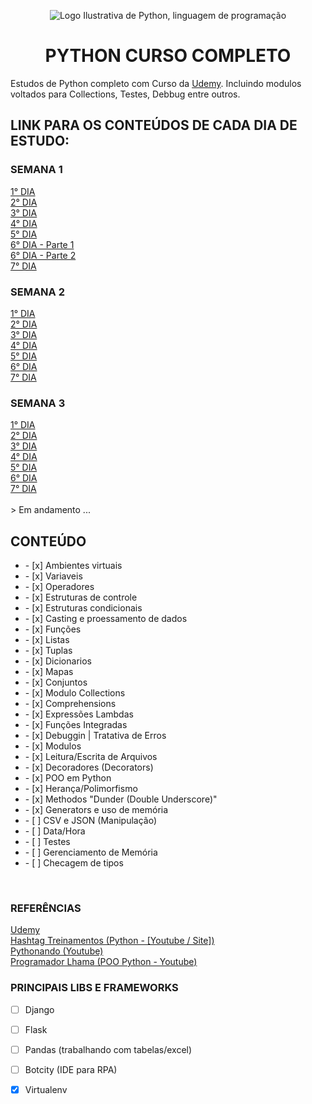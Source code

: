 <p align="center">
    <img src="https://www.python.org/static/img/python-logo.png" alt="Logo Ilustrativa de Python, linguagem de programação"/>
</p>

<h1 align="center">PYTHON CURSO COMPLETO</h1>

Estudos de Python completo com Curso da <a href="https://www.udemy.com" target="_blank">Udemy</a>. Incluindo modulos voltados para Collections, Testes, Debbug entre outros.

## LINK PARA OS CONTEÚDOS DE CADA DIA DE ESTUDO:

### SEMANA 1

<a href="https://github.com/CamiloCCarvalho/python/blob/master/studies/week1/day1/main.py">
    1° DIA
</a>
<br/>

<a href="https://github.com/CamiloCCarvalho/python/blob/master/studies/week1/day2/main.py">
    2° DIA
</a>
<br/>

<a href="https://github.com/CamiloCCarvalho/python/blob/master/studies/week1/day3/main.py">
    3° DIA
</a>
<br/>

<a href="https://github.com/CamiloCCarvalho/python/blob/master/studies/week1/day4/main.py">
    4° DIA
</a>
<br/>

<a href="https://github.com/CamiloCCarvalho/python/blob/master/studies/week1/day5/main.py">
    5° DIA
</a>
<br/>

<a href="https://github.com/CamiloCCarvalho/python/blob/master/studies/week1/day6/main.py">
    6° DIA - Parte 1
</a>
<br/>
<a href="https://github.com/CamiloCCarvalho/python/blob/master/studies/week1/day6/main2.py">
    6° DIA - Parte 2
</a>
<br/>
<a href="https://github.com/CamiloCCarvalho/python/blob/master/studies/week1/day7/main.py">
    7° DIA
</a>

<br/>

### SEMANA 2

<a href="https://github.com/CamiloCCarvalho/python/blob/master/studies/week2/day1/main.py">
    1° DIA
</a>
<br/>

<a href="https://github.com/CamiloCCarvalho/python/blob/master/studies/week2/day2/main.py">
    2° DIA
</a>
<br/>

<a href="https://github.com/CamiloCCarvalho/python/blob/master/studies/week2/day3/main.py">
    3° DIA
</a>
<br/>

<a href="https://github.com/CamiloCCarvalho/python/blob/master/studies/week2/day4/main.py">
    4° DIA
</a>
<br/>

<a href="https://github.com/CamiloCCarvalho/python/blob/master/studies/week2/day5/main.py">
    5° DIA
</a>
<br/>

<a href="https://github.com/CamiloCCarvalho/python/blob/master/studies/week2/day6/main.py">
    6° DIA
</a>
<br/>

<a href="https://github.com/CamiloCCarvalho/python/blob/master/studies/week2/day7/main.py">
    7° DIA
</a>
<br/>

### SEMANA 3

<a href="https://github.com/CamiloCCarvalho/python/blob/master/studies/week3/day1">
    1° DIA
</a>
<br/>

<a href="https://github.com/CamiloCCarvalho/python/blob/master/studies/week3/day2">
    2° DIA
</a>
<br/>

<a href="https://github.com/CamiloCCarvalho/python/blob/master/studies/week3/day3">
    3° DIA
</a>
<br/>

<a href="https://github.com/CamiloCCarvalho/python/blob/master/studies/week3/day4">
    4° DIA
</a>
<br/>

<a href="https://github.com/CamiloCCarvalho/python/blob/master/studies/week3/day5">
    5° DIA
</a>
<br/>

<a href="https://github.com/CamiloCCarvalho/python/blob/master/studies/week2/day6">
    6° DIA
</a>
<br/>

<a href="https://github.com/CamiloCCarvalho/python/blob/master/studies/week2/day7">
    7° DIA
</a>
<br/>
<br/>>
  Em andamento ...


## CONTEÚDO

<ul>
    <li> - [x] Ambientes virtuais</li>
    <li> - [x] Variaveis</li>
    <li> - [x] Operadores</li>
    <li> - [x] Estruturas de controle</li>
    <li> - [x] Estruturas condicionais</li>
    <li> - [x] Casting e proessamento de dados</li>
    <li> - [x] Funções</li>
    <li> - [x] Listas</li>
    <li> - [x] Tuplas</li>
    <li> - [x] Dicionarios</li>
    <li> - [x] Mapas</li>
    <li> - [x] Conjuntos</li>
    <li> - [x] Modulo Collections</li>
    <li> - [x] Comprehensions</li>
    <li> - [x] Expressões Lambdas </li>
    <li> - [x] Funções Integradas</li>
    <li> - [x] Debuggin | Tratativa de Erros</li>
    <li> - [x] Modulos</li>
    <li> - [x] Leitura/Escrita de Arquivos</li>
    <li> - [x] Decoradores (Decorators)</li>
    <li> - [x] POO em Python</li>
    <li> - [x] Herança/Polimorfismo</li>
    <li> - [x] Methodos "Dunder (Double Underscore)"</li>
    <li> - [x] Generators e uso de memória</li>
    <li> - [ ] CSV e JSON (Manipulação)</li>
    <li> - [ ] Data/Hora</li>
    <li> - [ ] Testes</li>
    <li> - [ ] Gerenciamento de Memória</li>
    <li> - [ ] Checagem de tipos</li>

</ul>
<br/>

### REFERÊNCIAS

<a href="https://www.udemy.com/" target="_blank">
    Udemy
</a>
<br/>
<a href="https://www.hashtagtreinamentos.com/" target="_blank">
    Hashtag Treinamentos (Python - [Youtube / Site])
</a>
<br/>
<a href="https://www.youtube.com/@pythonando" target="_blank">
    Pythonando (Youtube)
</a>
<br/>
<a href="https://www.youtube.com/watch?v=WP5p4QEqLLQ&list=PLAgbpJQADBGLo24x_xBwGtTDO-bjwrFb_" target="_blank">
    Programador Lhama (POO Python - Youtube)
</a>


<br/>

### PRINCIPAIS LIBS E FRAMEWORKS

   - [ ] Django
   - [ ] Flask
   - [ ] Pandas (trabalhando com tabelas/excel)
   - [ ] Botcity (IDE para RPA)
   - [x] Virtualenv

